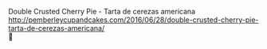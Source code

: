 Double Crusted Cherry Pie - Tarta de cerezas americana	http://pemberleycupandcakes.com/2016/06/28/double-crusted-cherry-pie-tarta-de-cerezas-americana/	
਍
